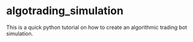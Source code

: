 # algotrading_simulation
This is a quick python tutorial on how to create an algorithmic trading bot simulation.

